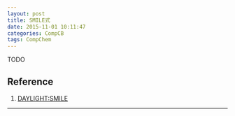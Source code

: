 ```yaml
---
layout: post
title: SMILE式
date: 2015-11-01 10:11:47
categories: CompCB
tags: CompChem
---
```



TODO

## Reference

1. [DAYLIGHT:SMILE](http://www.daylight.com/dayhtml/doc/theory/theory.smiles.html)

------
